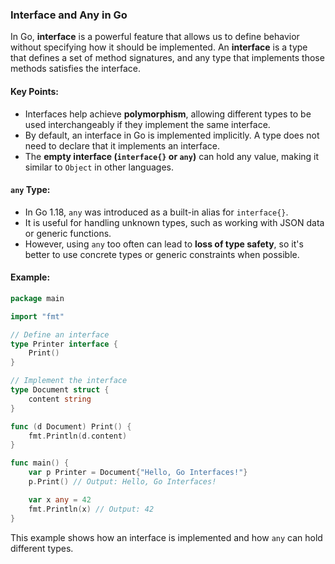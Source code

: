 ### Interface and Any in Go  

In Go, **interface** is a powerful feature that allows us to define behavior without specifying how it should be implemented. An **interface** is a type that defines a set of method signatures, and any type that implements those methods satisfies the interface.

#### Key Points:  
- Interfaces help achieve **polymorphism**, allowing different types to be used interchangeably if they implement the same interface.  
- By default, an interface in Go is implemented implicitly. A type does not need to declare that it implements an interface.  
- The **empty interface (`interface{}` or `any`)** can hold any value, making it similar to `Object` in other languages.  

#### `any` Type:  
- In Go 1.18, `any` was introduced as a built-in alias for `interface{}`.  
- It is useful for handling unknown types, such as working with JSON data or generic functions.  
- However, using `any` too often can lead to **loss of type safety**, so it's better to use concrete types or generic constraints when possible.  

#### Example:  
```go
package main

import "fmt"

// Define an interface
type Printer interface {
    Print()
}

// Implement the interface
type Document struct {
    content string
}

func (d Document) Print() {
    fmt.Println(d.content)
}

func main() {
    var p Printer = Document{"Hello, Go Interfaces!"}
    p.Print() // Output: Hello, Go Interfaces!

    var x any = 42
    fmt.Println(x) // Output: 42
}
```
This example shows how an interface is implemented and how `any` can hold different types.